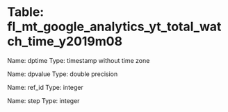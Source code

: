 Table: fl_mt_google_analytics_yt_total_watch_time_y2019m08
==========================================================

Name: dptime
Type: timestamp without time zone

Name: dpvalue
Type: double precision

Name: ref_id
Type: integer

Name: step
Type: integer

